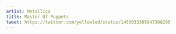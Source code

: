 ```yaml
---
artist: Metallica
title: Master Of Puppets
tweet: https://twitter.com/yellowled/status/1453033305847308296
---
```

